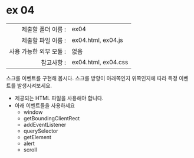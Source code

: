 # ex 04

|                      |                      |
| --------------------:| -------------------- |
|   제출할 폴더 이름 :     |  ex04                |
|   제출할 파일 이름 :     |  ex04.html, ex04.js |
|   사용 가능한 외부 모듈 : |  없음                 |
|   참고사항 :           |  ex04.html, ex04.css |

스크롤 이벤트를 구현해 봅시다.
스크롤 방향이 아래쪽인지 위쪽인지에 따라 특정 이벤트를 발생시켜보세요.

+ 제공되는 HTML 파일을 사용해야 합니다.
+ 아래 이벤트들을 사용하세요
  + window
  + getBoundingClientRect
  + addEventListener
  + querySelector
  + getElement
  + alert
  + scroll

